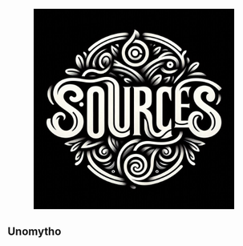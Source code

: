 <p align="center">
  <img src="https://github.com/zblerx/Sources/blob/main/sources.jpg?raw=true" height="400" />
</p>

## Unomytho
